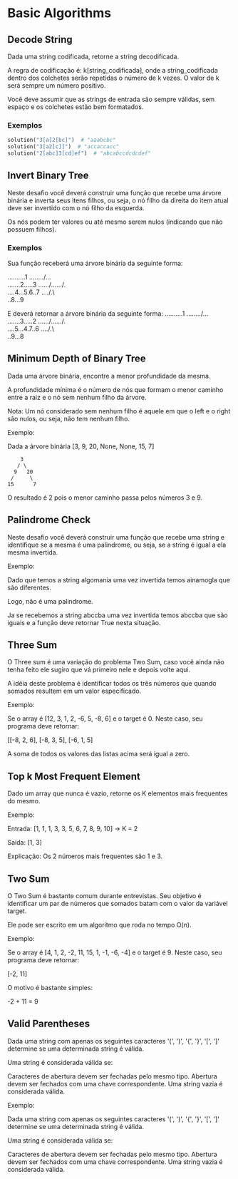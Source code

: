 # Basic Algorithms

## Decode String

Dada uma string codificada, retorne a string decodificada.

A regra de codificação é: k[string_codificada], onde a string_codificada dentro dos colchetes serão repetidas o número
de k vezes. O valor de k será sempre um número positivo.

Você deve assumir que as strings de entrada são sempre válidas, sem espaço e os colchetes estão bem formatados.

### Exemplos

```python
solution("3[a]2[bc]")  # "aaabcbc"
solution("3[a2[c]]")  # "accaccacc"
solution("2[abc]3[cd]ef")  # "abcabccdcdcdef"
```

## Invert Binary Tree

Neste desafio você deverá construir uma função que recebe uma árvore binária e inverta seus itens filhos, ou seja, o nó
filho da direita do item atual deve ser invertido com o nó filho da esquerda.

Os nós podem ter valores ou até mesmo serem nulos (indicando que não possuem filhos).

### Exemplos

Sua função receberá uma árvore binária da seguinte forma:

..........1 ......../...  
.......2.....3 ....../....../.  
....4...5.6..7 ..../.\  
..8...9

E deverá retornar a árvore binária da seguinte forma:
..........1 ......../...  
.......3.....2 ....../....../.  
....5...4.7..6 ..../.\  
..9...8

## Minimum Depth of Binary Tree

Dada uma árvore binária, encontre a menor profundidade da mesma.

A profundidade mínima é o número de nós que formam o menor caminho entre a raiz e o nó sem nenhum filho da árvore.

Nota: Um nó considerado sem nenhum filho é aquele em que o left e o right são nulos, ou seja, não tem nenhum filho.

Exemplo:

Dada a árvore binária [3, 9, 20, None, None, 15, 7]

        3  
       / \  
      9   20  
     /     \  
    15      7  

O resultado é 2 pois o menor caminho passa pelos números 3 e 9.

## Palindrome Check

Neste desafio você deverá construir uma função que recebe uma string e identifique se a mesma é uma palindrome, ou seja,
se a string é igual a ela mesma invertida.

Exemplo:

Dado que temos a string algomania uma vez invertida temos ainamogla que são diferentes.

Logo, não é uma palindrome.

Ja se recebemos a string abccba uma vez invertida temos abccba que são iguais e a função deve retornar True nesta
situação.

## Three Sum

O Three sum é uma variação do problema Two Sum, caso você ainda não tenha feito ele sugiro que vá primeiro nele e depois
volte aqui.

A idéia deste problema é identificar todos os três números que quando somados resultem em um valor especificado.

Exemplo:

Se o array é [12, 3, 1, 2, -6, 5, -8, 6] e o target é 0. Neste caso, seu programa deve retornar:

[[-8, 2, 6], [-8, 3, 5], [-6, 1, 5]

A soma de todos os valores das listas acima será igual a zero.

## Top k Most Frequent Element

Dado um array que nunca é vazio, retorne os K elementos mais frequentes do mesmo.

Exemplo:

Entrada: [1, 1, 1, 3, 3, 5, 6, 7, 8, 9, 10] -> K = 2

Saída: [1, 3]

Explicação: Os 2 números mais frequentes são 1 e 3.

## Two Sum

O Two Sum é bastante comum durante entrevistas. Seu objetivo é identificar um par de números que somados batam com o
valor da variável target.

Ele pode ser escrito em um algoritmo que roda no tempo O(n).

Exemplo:

Se o array é [4, 1, 2, -2, 11, 15, 1, -1, -6, -4] e o target é 9. Neste caso, seu programa deve retornar:

[-2, 11]

O motivo é bastante simples:

-2 + 11 = 9

## Valid Parentheses

Dada uma string com apenas os seguintes caracteres '(', ')', '{', '}', '[', ']' determine se uma determinada string é
válida.

Uma string é considerada válida se:

Caracteres de abertura devem ser fechadas pelo mesmo tipo. Abertura devem ser fechados com uma chave correspondente. Uma
string vazia é considerada válida.

Exemplo:

Dada uma string com apenas os seguintes caracteres '(', ')', '{', '}', '[', ']' determine se uma determinada string é
válida.

Uma string é considerada válida se:

Caracteres de abertura devem ser fechadas pelo mesmo tipo. Abertura devem ser fechados com uma chave correspondente. Uma
string vazia é considerada válida.